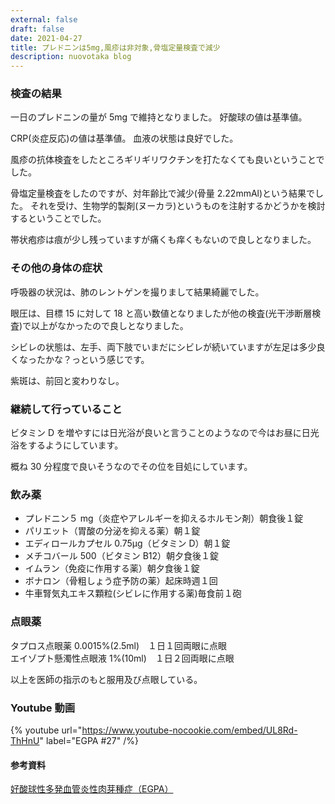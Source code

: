 ```yaml
---
external: false
draft: false
date: 2021-04-27
title: プレドニンは5mg,風疹は非対象,骨塩定量検査で減少
description: nuovotaka blog
---
```


### 検査の結果

一日のプレドニンの量が 5mg で維持となりました。
好酸球の値は基準値。

CRP(炎症反応)の値は基準値。
血液の状態は良好でした。

風疹の抗体検査をしたところギリギリワクチンを打たなくても良いということでした。

骨塩定量検査をしたのですが、対年齢比で減少(骨量 2.22mmAl)という結果でした。
それを受け、生物学的製剤(ヌーカラ)というものを注射するかどうかを検討するということでした。

帯状疱疹は痕が少し残っていますが痛くも痒くもないので良しとなりました。

### その他の身体の症状

呼吸器の状況は、肺のレントゲンを撮りまして結果綺麗でした。

眼圧は、目標 15 に対して 18 と高い数値となりましたが他の検査(光干渉断層検査)で以上がなかったので良しとなりました。

シビレの状態は、左手、両下肢でいまだにシビレが続いていますが左足は多少良くなったかな？っという感じです。

紫斑は、前回と変わりなし。

### 継続して行っていること

ビタミン D を増やすには日光浴が良いと言うことのようなので今はお昼に日光浴をするようにしています。

概ね 30 分程度で良いそうなのでその位を目処にしています。

### 飲み薬

- プレドニン５ mg（炎症やアレルギーを抑えるホルモン剤）朝食後１錠
- パリエット（胃酸の分泌を抑える薬）朝１錠
- エディロールカプセル 0.75μg（ビタミン D）朝１錠
- メチコバール 500（ビタミン B12）朝夕食後１錠
- イムラン（免疫に作用する薬）朝夕食後１錠
- ボナロン（骨粗しょう症予防の薬）起床時週１回
- 牛車腎気丸エキス顆粒(シビレに作用する薬)毎食前１砲

### 点眼薬

タプロス点眼薬 0.0015%(2.5ml)　１日１回両眼に点眼  
エイゾプト懸濁性点眼液 1%(10ml)　１日２回両眼に点眼

以上を医師の指示のもと服用及び点眼している。

### Youtube 動画

{% youtube url="https://www.youtube-nocookie.com/embed/UL8Rd-ThHnU" label="EGPA #27" /%}

#### 参考資料

[好酸球性多発血管炎性肉芽種症（EGPA）](https://www.jrs.or.jp/citizen/disease/c/c-06.html)
